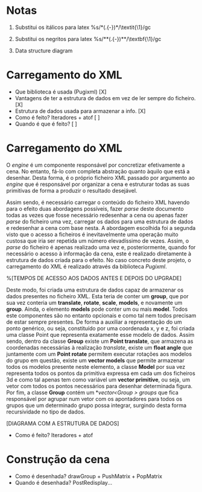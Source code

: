 # Notas
1. Substitui os itálicos para latex
	%s/\*\(.\{-}\)\*/\\textit{\1}/gc
1. Substitui os negritos para latex
	%s/\*\*\(.\{-\}\)\*\*/\\textbf{\1}/gc

2. Data structure diagram

# Carregamento do XML
- Que biblioteca é usada (Pugixml) 											[X]
- Vantagens de ter a estrutura de dados em vez de ler sempre do ficheiro. 	[X]
- Estrutura de dados usada para armazenar a info. 							[X]
- Como é feito? Iteradores + atof											[ ]
- Quando é que é feito?														[ ]

# Carregamento do XML
O *engine* é um componente responsável por concretizar efetivamente a cena. No entanto, fá-lo com completa abstração quanto àquilo que está a desenhar. Desta forma, é o próprio ficheiro XML passado por argumento ao *engine* que é responsável por organizar a cena e estruturar todas as suas primitivas de forma a produzir o resultado desejável.

Assim sendo, é necessário carregar o conteúdo do ficheiro XML havendo para o efeito duas abordagens possíveis, fazer *parse* deste documento todas as vezes que fosse necessário redesenhar a cena ou apenas fazer *parse* do ficheiro uma vez, carregar os dados para uma estrutura de dados e redesenhar a cena com base nesta. A abordagem escolhida foi a segunda visto que o acesso a ficheiros é inevitavelmente uma operação muito custosa que iria ser repetida um número elevadíssimo de vezes. Assim, o *parse* do ficheiro é apenas realizado uma vez e, posteriormente, quando for necessário o acesso à informação da cena, este é realizado diretamente à estrutura de dados criada para o efeito. No caso concreto deste projeto, o carregamento do XML é realizado através da biblioteca *Pugixml*.

%[TEMPOS DE ACESSO AOS DADOS ANTES E DEPOIS DO UPGRADE]

Deste modo, foi criada uma estrutura de dados capaz de armazenar os dados presentes no ficheiro XML. Esta teria de conter um **group**, que por sua vez conteria um **translate**, **rotate**, **scale**, **models**, e novamente um **group**. Ainda, o elemento **models** pode conter um ou mais **model**. Todos este componentes são no entanto opcionais e como tal nem todos precisam de estar sempre presentes. De forma a auxiliar a representação do um ponto genérico, ou seja, constituído por uma coordenada x, y e z, foi criada uma classe Point que representa exatamente esse modelo de dados. Assim sendo, dentro da classe **Group** existe um **Point translate**, que armazena as coordenadas necessárias à realização *translate*, existe um **float angle** que juntamente com um **Point rotate** permitem executar rotações aos modelos do grupo em questão, existe um **vector<Model> models** que permite armazenar todos os modelos presente neste elemento, a classe **Model** por sua vez representa todos os pontos da primitiva expressa em cada um dos ficheiros 3d e como tal apenas tem como variável um **vector<Point> primitive**, ou seja, um vetor com todos os pontos necessários para desenhar determinada figura. Por fim, a classe **Group** contém um **vector<Group *> groups** que fica responsável por agrupar num vetor com os apontadores para todos os grupos que um determinado grupo possa integrar, surgindo desta forma recursividade no tipo de dados. 

[DIAGRAMA COM A ESTRUTURA DE DADOS]

- Como é feito? Iteradores + atof











# Construção da cena
- Como é desenhada? drawGroup + PushMatrix + PopMatrix
- Quando é desenhada? PostRedisplay...


